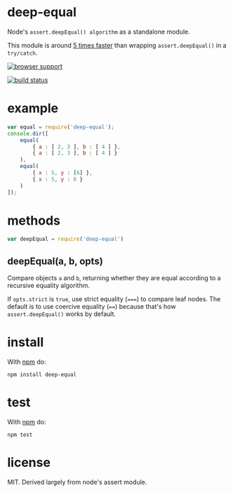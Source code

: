 # deep-equal

Node's `assert.deepEqual() algorithm` as a standalone module.

This module is around [5 times faster](https://gist.github.com/2790507)
than wrapping `assert.deepEqual()` in a `try/catch`.

[![browser support](http://ci.testling.com/substack/node-deep-equal.png)](http://ci.testling.com/substack/node-deep-equal)

[![build status](https://secure.travis-ci.org/substack/node-deep-equal.png)](http://travis-ci.org/substack/node-deep-equal)

# example

``` js
var equal = require('deep-equal');
console.dir([
    equal(
        { a : [ 2, 3 ], b : [ 4 ] },
        { a : [ 2, 3 ], b : [ 4 ] }
    ),
    equal(
        { x : 5, y : [6] },
        { x : 5, y : 6 }
    )
]);
```

# methods

``` js
var deepEqual = require('deep-equal')
```

## deepEqual(a, b, opts)

Compare objects `a` and `b`, returning whether they are equal according to a
recursive equality algorithm.

If `opts.strict` is `true`, use strict equality (`===`) to compare leaf nodes.
The default is to use coercive equality (`==`) because that's how
`assert.deepEqual()` works by default.

# install

With [npm](http://npmjs.org) do:

```
npm install deep-equal
```

# test

With [npm](http://npmjs.org) do:

```
npm test
```

# license

MIT. Derived largely from node's assert module.
